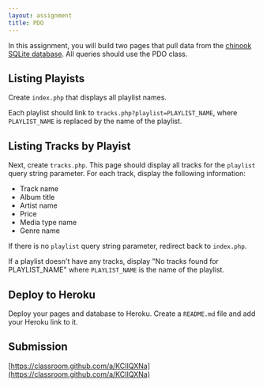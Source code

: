 ```yaml
---
layout: assignment
title: PDO
---
```


In this assignment, you will build two pages that pull data from the [chinook SQLite database](http://www.sqlitetutorial.net/sqlite-sample-database/). All queries should use the PDO class.

## Listing Playists

Create `index.php` that displays all playlist names.

Each playlist should link to `tracks.php?playlist=PLAYLIST_NAME`, where `PLAYLIST_NAME` is replaced by the name of the playlist.

## Listing Tracks by Playist

Next, create `tracks.php`. This page should display all tracks for the `playlist` query string parameter. For each track, display the following information:

* Track name
* Album title
* Artist name
* Price
* Media type name
* Genre name

If there is no `playlist` query string parameter, redirect back to `index.php`.

If a playlist doesn't have any tracks, display "No tracks found for PLAYLIST_NAME" where `PLAYLIST_NAME` is the name of the playlist.

## Deploy to Heroku

Deploy your pages and database to Heroku. Create a `README.md` file and add your Heroku link to it.

## Submission

[https://classroom.github.com/a/KCIIQXNa](https://classroom.github.com/a/KCIIQXNa)